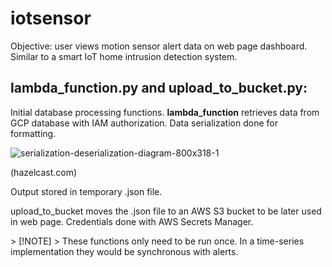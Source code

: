 # iotsensor
Objective: user views motion sensor alert data on web page dashboard. Similar to a smart IoT home intrusion detection system. 
<!-- Insert Image of Dashboard -->

## lambda_function.py and upload_to_bucket.py: 
Initial database processing functions.
**lambda_function** retrieves data from GCP database with IAM authorization. Data serialization done for formatting.
  
![serialization-deserialization-diagram-800x318-1](https://github.com/smalo0/iotsensor/assets/128261499/1fb9b884-4f2f-4a6e-897e-537b7f50ecbb)

(hazelcast.com)
<p>Output stored in temporary .json file.</p>
<p> upload_to_bucket moves the .json file to an AWS S3 bucket to be later used in web page. Credentials done with AWS Secrets Manager.</p>
> [!NOTE]
> These functions only need to be run once. In a time-series implementation they would be synchronous with alerts.  
